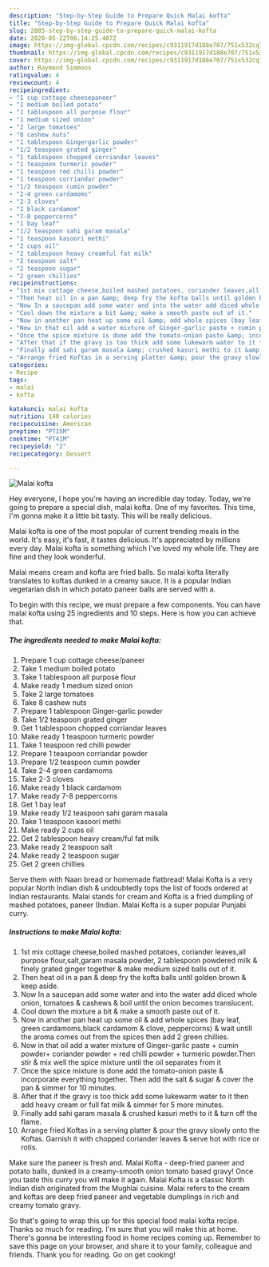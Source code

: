 ```yaml
---
description: "Step-by-Step Guide to Prepare Quick Malai kofta"
title: "Step-by-Step Guide to Prepare Quick Malai kofta"
slug: 2885-step-by-step-guide-to-prepare-quick-malai-kofta
date: 2020-05-22T06:14:25.407Z
image: https://img-global.cpcdn.com/recipes/c9311917d188e707/751x532cq70/malai-kofta-recipe-main-photo.jpg
thumbnail: https://img-global.cpcdn.com/recipes/c9311917d188e707/751x532cq70/malai-kofta-recipe-main-photo.jpg
cover: https://img-global.cpcdn.com/recipes/c9311917d188e707/751x532cq70/malai-kofta-recipe-main-photo.jpg
author: Raymond Simmons
ratingvalue: 4
reviewcount: 4
recipeingredient:
- "1 cup cottage cheesepaneer"
- "1 medium boiled potato"
- "1 tablespoon all purpose flour"
- "1 medium sized onion"
- "2 large tomatoes"
- "8 cashew nuts"
- "1 tablespoon Gingergarlic powder"
- "1/2 teaspoon grated ginger"
- "1 tablespoon chopped corriandar leaves"
- "1 teaspoon turmeric powder"
- "1 teaspoon red chilli powder"
- "1 teaspoon corriandar powder"
- "1/2 teaspoon cumin powder"
- "2-4 green cardamoms"
- "2-3 cloves"
- "1 black cardamom"
- "7-8 peppercorns"
- "1 bay leaf"
- "1/2 teaspoon sahi garam masala"
- "1 teaspoon kasoori methi"
- "2 cups oil"
- "2 tablespoon heavy creamful fat milk"
- "2 teaspoon salt"
- "2 teaspoon sugar"
- "2 green chillies"
recipeinstructions:
- "1st mix cottage cheese,boiled mashed potatoes, coriander leaves,all purpose flour,salt,garam masala powder, 2 tablespoon powdered milk &amp; finely grated ginger together &amp; make medium sized balls out of it."
- "Then heat oil in a pan &amp; deep fry the kofta balls until golden brown &amp; keep aside."
- "Now In a saucepan add some water and into the water add diced whole onion, tomatoes &amp; cashews &amp; boil until the onion becomes translucent."
- "Cool down the mixture a bit &amp; make a smooth paste out of it."
- "Now in another pan heat up some oil &amp; add whole spices (bay leaf, green cardamoms,black cardamom &amp; clove, peppercorns) &amp; wait untill the aroma comes out from the spices then add 2 green chillies."
- "Now in that oil add a water mixture of Ginger-garlic paste + cumin powder+ coriander powder + red chilli powder + turmeric powder.Then stir &amp; mix well the spice mixture until the oil separates from it"
- "Once the spice mixture is done add the tomato-onion paste &amp; incorporate everything together. Then add the salt &amp; sugar &amp; cover the pan &amp; simmer for 10 minutes."
- "After that if the gravy is too thick add some lukewarm water to it then add heavy cream or full fat milk &amp; simmer for 5 more minutes."
- "Finally add sahi garam masala &amp; crushed kasuri methi to it &amp; turn off the flame."
- "Arrange fried Koftas in a serving platter &amp; pour the gravy slowly onto the Koftas. Garnish it with chopped coriander leaves &amp; serve hot with rice or rotis."
categories:
- Recipe
tags:
- malai
- kofta

katakunci: malai kofta 
nutrition: 140 calories
recipecuisine: American
preptime: "PT15M"
cooktime: "PT41M"
recipeyield: "2"
recipecategory: Dessert

---
```



![Malai kofta](https://img-global.cpcdn.com/recipes/c9311917d188e707/751x532cq70/malai-kofta-recipe-main-photo.jpg)

Hey everyone, I hope you're having an incredible day today. Today, we're going to prepare a special dish, malai kofta. One of my favorites. This time, I'm gonna make it a little bit tasty. This will be really delicious.

Malai kofta is one of the most popular of current trending meals in the world. It's easy, it's fast, it tastes delicious. It's appreciated by millions every day. Malai kofta is something which I've loved my whole life. They are fine and they look wonderful.

Malai means cream and kofta are fried balls. So malai kofta literally translates to koftas dunked in a creamy sauce. It is a popular Indian vegetarian dish in which potato paneer balls are served with a.


To begin with this recipe, we must prepare a few components. You can have malai kofta using 25 ingredients and 10 steps. Here is how you can achieve that.

<!--inarticleads1-->

##### The ingredients needed to make Malai kofta:

1. Prepare 1 cup cottage cheese/paneer
1. Take 1 medium boiled potato
1. Take 1 tablespoon all purpose flour
1. Make ready 1 medium sized onion
1. Take 2 large tomatoes
1. Take 8 cashew nuts
1. Prepare 1 tablespoon Ginger-garlic powder
1. Take 1/2 teaspoon grated ginger
1. Get 1 tablespoon chopped corriandar leaves
1. Make ready 1 teaspoon turmeric powder
1. Take 1 teaspoon red chilli powder
1. Prepare 1 teaspoon corriandar powder
1. Prepare 1/2 teaspoon cumin powder
1. Take 2-4 green cardamoms
1. Take 2-3 cloves
1. Make ready 1 black cardamom
1. Make ready 7-8 peppercorns
1. Get 1 bay leaf
1. Make ready 1/2 teaspoon sahi garam masala
1. Take 1 teaspoon kasoori methi
1. Make ready 2 cups oil
1. Get 2 tablespoon heavy cream/ful fat milk
1. Make ready 2 teaspoon salt
1. Make ready 2 teaspoon sugar
1. Get 2 green chillies


Serve them with Naan bread or homemade flatbread! Malai Kofta is a very popular North Indian dish &amp; undoubtedly tops the list of foods ordered at Indian restaurants. Malai stands for cream and Kofta is a fried dumpling of mashed potatoes, paneer (Indian. Malai Kofta is a super popular Punjabi curry. 

<!--inarticleads2-->

##### Instructions to make Malai kofta:

1. 1st mix cottage cheese,boiled mashed potatoes, coriander leaves,all purpose flour,salt,garam masala powder, 2 tablespoon powdered milk &amp; finely grated ginger together &amp; make medium sized balls out of it.
1. Then heat oil in a pan &amp; deep fry the kofta balls until golden brown &amp; keep aside.
1. Now In a saucepan add some water and into the water add diced whole onion, tomatoes &amp; cashews &amp; boil until the onion becomes translucent.
1. Cool down the mixture a bit &amp; make a smooth paste out of it.
1. Now in another pan heat up some oil &amp; add whole spices (bay leaf, green cardamoms,black cardamom &amp; clove, peppercorns) &amp; wait untill the aroma comes out from the spices then add 2 green chillies.
1. Now in that oil add a water mixture of Ginger-garlic paste + cumin powder+ coriander powder + red chilli powder + turmeric powder.Then stir &amp; mix well the spice mixture until the oil separates from it
1. Once the spice mixture is done add the tomato-onion paste &amp; incorporate everything together. Then add the salt &amp; sugar &amp; cover the pan &amp; simmer for 10 minutes.
1. After that if the gravy is too thick add some lukewarm water to it then add heavy cream or full fat milk &amp; simmer for 5 more minutes.
1. Finally add sahi garam masala &amp; crushed kasuri methi to it &amp; turn off the flame.
1. Arrange fried Koftas in a serving platter &amp; pour the gravy slowly onto the Koftas. Garnish it with chopped coriander leaves &amp; serve hot with rice or rotis.


Make sure the paneer is fresh and. Malai Kofta - deep-fried paneer and potato balls, dunked in a creamy-smooth onion tomato based gravy! Once you taste this curry you will make it again. Malai Kofta is a classic North Indian dish originated from the Mughlai cuisine. Malai refers to the cream and koftas are deep fried paneer and vegetable dumplings in rich and creamy tomato gravy. 

So that's going to wrap this up for this special food malai kofta recipe. Thanks so much for reading. I'm sure that you will make this at home. There's gonna be interesting food in home recipes coming up. Remember to save this page on your browser, and share it to your family, colleague and friends. Thank you for reading. Go on get cooking!
